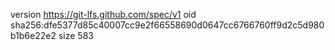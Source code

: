version https://git-lfs.github.com/spec/v1
oid sha256:dfe5377d85c40007cc9e2f66558690d0647cc6766760ff9d2c5d980b1b6e22e2
size 583

